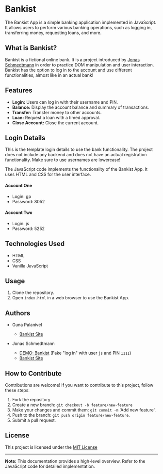 # Bankist

The Bankist App is a simple banking application implemented in JavaScript. It allows users to perform various banking operations, such as logging in, transferring money, requesting loans, and more.

## What is Bankist?

Bankist is a fictional online bank. It is a project introduced by <a href="https://github.com/jonasschmedtmann">Jonas Schmedtmann</a> in order to practice DOM manipulation and user interaction. Bankist has the option to log in to the account and use different functionalities, almost like in an actual bank!

## Features

- **Login:** Users can log in with their username and PIN.
- **Balance:** Display the account balance and summary of transactions.
- **Transfer:** Transfer money to other accounts.
- **Loan:** Request a loan with a timed approval.
- **Close Account:** Close the current account.

## Login Details

This is the template login details to use the bank functionality. The project does not include any backend and does not have an actual registration functionality. Make sure to use usernames are lowercase!

The JavaScript code implements the functionality of the Bankist App. It uses HTML and CSS for the user interface.

#### Account One

- Login: gp
- Password: 8052

#### Account Two

- Login: js
- Password: 5252

## Technologies Used

- HTML
- CSS
- Vanilla JavaScript

## Usage

1. Clone the repository.
2. Open `index.html` in a web browser to use the Bankist App.

## Authors

- Guna Palanivel

  - <a href="https://bankist-yuu.pages.dev/">Bankist Site</a>

- Jonas Schmedtmann

  - <a href="https://bankist.netlify.app/">DEMO: Bankist</a> (Fake "log in" with user `js` and PIN `1111`)
  - <a href="https://bankist-dom.netlify.app/">Bankist Site</a>

## How to Contribute

Contributions are welcome! If you want to contribute to this project, follow these steps:

1. Fork the repository
2. Create a new branch: `git checkout -b feature/new-feature`
3. Make your changes and commit them: `git commit -m` 'Add new feature'.
4. Push to the branch: `git push origin feature/new-feature`.
5. Submit a pull request.

## License

This project is licensed under the [MIT License](LICENSE)

---

**Note:** This documentation provides a high-level overview. Refer to the JavaScript code for detailed implementation.
